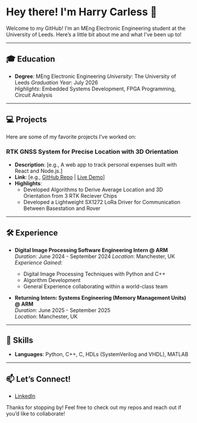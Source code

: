 # Hey there! I'm Harry Carless 👋

Welcome to my GitHub! I'm an MEng Electronic Engineering student at the University of Leeds. Here’s a little bit about me and what I’ve been up to!

---

## 🎓 Education
- **Degree**: MEng Electronic Engineering
  *University*: The University of Leeds
  *Graduation Year*: July 2026  
  *Highlights*: Embedded Systems Development, FPGA Programming, Circuit Analysis
  
---

## 💻 Projects
Here are some of my favorite projects I’ve worked on:

### RTK GNSS System for Precise Location with 3D Orientation
- **Description**: [e.g., A web app to track personal expenses built with React and Node.js.]   
- **Link**: [e.g., [GitHub Repo](https://github.com/yourusername/project1) | [Live Demo](https://yourwebsite.com)]  
- **Highlights**:
  - Developed Algorithms to Derive Average Location and 3D Orientation from 3 RTK Reciever Chips
  - Developed a Lightweight SX1272 LoRa Driver for Communication Between Basestation and Rover

---

## 🛠️ Experience
- **Digital Image Processing Software Engineering Intern @ ARM**  
  *Duration*: June 2024 - September 2024 
  *Location*: Manchester, UK 
  *Experience Gained*:  
   - Digital Image Processing Techniques with Python and  C++
   - Algorithm Development
   - General Experience collaborating within a world-class team

- **Returning Intern: Systems Engineering (Memory Management Units) @ ARM**  
  *Duration*: June 2025 - September 2025  
  *Location*: Manchester, UK

---

## 🌟 Skills
- **Languages**: Python, C++, C, HDLs (SystemVerilog and VHDL), MATLAB  

---

## 📫 Let’s Connect!
- [LinkedIn](https://linkedin.com/in/yourprofile)  

Thanks for stopping by! Feel free to check out my repos and reach out if you’d like to collaborate!
